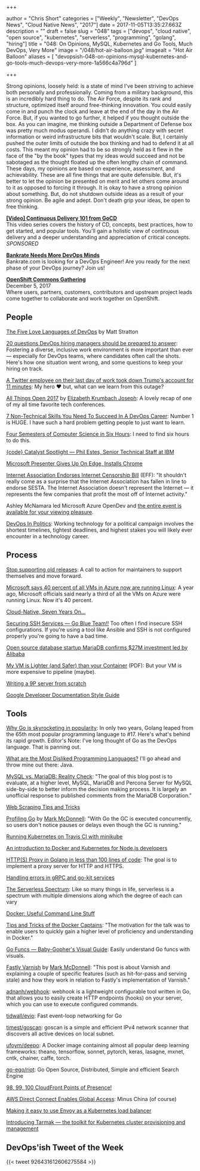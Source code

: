 +++

author = "Chris Short"
categories = ["Weekly", "Newsletter", "DevOps News", "Cloud Native News", "2017"]
date = 2017-11-05T13:35:27.663Z
description = ""
draft = false
slug = "048"
tags = ["devops", "cloud native", "open source", "kubernetes", "serverless", "programming", "golang", "hiring"]
title = "048: On Opinions, MySQL, Kubernetes and Go Tools, Much DevOps, Very More"
image = "/048/hot-air-balloon.jpg"
imagealt = "Hot Air Balloon"
aliases = [
    "devopsish-048-on-opinions-mysql-kubernetes-and-go-tools-much-devops-very-more-1a566c4a796d"
]

+++

Strong opinions, loosely held: is a state of mind I've been striving to achieve both personally and professionally. Coming from a military background, this is an incredibly hard thing to do. The Air Force, despite its rank and structure, optimized itself around free-thinking innovation. You could easily come in and punch the clock and leave at the end of the day in the Air Force. But, if you wanted to go further, it helped if you thought outside the box. As you can imagine, me thinking outside a Department of Defense box was pretty much modus operandi. I didn't do anything crazy with secret information or weird infrastructure bits that wouldn't scale. But, I certainly pushed the outer limits of outside the box thinking and had to defend it at all costs. This meant my opinion had to be so strongly held as it flew in the face of the "by the book" types that my ideas would succeed and not be sabotaged as the thought floated up the often lengthy chain of command. These days, my opinions are based on experience, assessment, and achievability. These are all fine things that are quite defensible. But, it's better to let the opinion be presented on merit and let others come around to it as opposed to forcing it through. It is okay to have a strong opinion about something. But, do not shutdown outside ideas as a result of your strong opinion. Be agile and adept. Don't death grip your ideas, be open to free thinking.

[**[Video] Continuous Delivery 101 from GoCD**](https://www.gocd.org/2017/07/13/introduction-continuous-delivery-101/?utm_campaign=CD_101_video&utm_medium=email&utm_source=devopsish&utm_content=cd_101_video&utm_term=)  
This video series covers the history of CD, concepts, best practices, how to get started, and popular tools. You'll gain a holistic view of continuous delivery and a deeper understanding and appreciation of critical concepts. *SPONSORED*

[**Bankrate Needs More DevOps Minds**](http://app.jobvite.com/m?3W7Q7jwO)  
Bankrate.com is looking for a DevOps Engineer! Are you ready for the next phase of your DevOps journey? Join us!

[**OpenShift Commons Gathering**](http://openshiftgathering.com/openshiftgathering/austin)  
December 5, 2017  
Where users, partners, customers, contributors and upstream project leads come together to collaborate and work together on OpenShift.


## People

[The Five Love Languages of DevOps](https://medium.com/@mattstratton/the-five-love-languages-of-devops-77606263c910) by Matt Stratton

[20 questions DevOps hiring managers should be prepared to answer](https://opensource.com/article/17/11/inclusive-workforce-takes-work): Fostering a diverse, inclusive work environment is more important than ever — especially for DevOps teams, where candidates often call the shots. Here's how one situation went wrong, and some questions to keep your hiring on track.

[A Twitter employee on their last day of work took down Trump's account for 11 minutes](http://www.businessinsider.com/trumps-twitter-account-gone-disappeared-2017-11): My hero ❤️ but, what can we learn from this outage?

[All Things Open 2017](http://princessleia.com/journal/2017/11/all-things-open-2017/) by [Elizabeth Krumbach Joseph](http://princessleia.com/): A lovely recap of one of my all time favorite tech conferences.

[7 Non-Technical Skills You Need To Succeed In A DevOps Career](https://www.forbes.com/sites/laurencebradford/2017/10/30/7-non-technical-skills-you-need-to-succeed-in-a-devops-career/#594f9026f49e): Number 1 is HUGE. I have such a hard problem getting people to just want to learn.

[Four Semesters of Computer Science in Six Hours](https://btholt.github.io/four-semesters-of-cs/): I need to find six hours to do this.

[{code} Catalyst Spotlight — Phil Estes, Senior Technical Staff at IBM](https://youtu.be/atsNztKmjsk)

[Microsoft Presenter Gives Up On Edge, Installs Chrome](https://www.gizmodo.com.au/2017/10/microsoft-presenter-gives-up-on-edge-installs-chrome/)

[Internet Association Endorses Internet Censorship Bill](https://www.eff.org/deeplinks/2017/11/internet-association-endorses-internet-censorship-bill) (EFF): "It shouldn't really come as a surprise that the Internet Association has fallen in line to endorse SESTA. The Internet Association doesn't represent the Internet — it represents the few companies that profit the most off of Internet activity."

Ashley McNamara led Microsoft Azure OpenDev and [the entire event is available for your viewing pleasure](https://azure.microsoft.com/en-us/opendev/).

[DevOps In Politics](https://www.devopsdays.org/events/2017-seattle/program/nell-shamrell-harrington/): Working technology for a political campaign involves the shortest timelines, tightest deadlines, and highest stakes you will likely ever encounter in a technology career.

## Process

[Stop supporting old releases](https://medium.com/@mikeal/stop-supporting-old-releases-70cfa0e04b0c): A call to action for maintainers to support themselves and move forward.

[Microsoft says 40 percent of all VMs in Azure now are running Linux](http://www.zdnet.com/article/microsoft-says-40-percent-of-all-vms-in-azure-now-are-running-linux/): A year ago, Microsoft officials said nearly a third of all the VMs on Azure were running Linux. Now it's 40 percent.

[Cloud-Native, Seven Years On...](https://thenewstack.io/cloud-native-seven-years/)

[Securing SSH Services — Go Blue Team!!](https://isc.sans.edu/forums/diary/Securing+SSH+Services+Go+Blue+Team/22992/) Too often I find insecure SSH configurations. If you're using a tool like Ansible and SSH is not configured properly you're going to have a bad time.

[Open source database startup MariaDB confirms $27M investment led by Alibaba](https://techcrunch.com/2017/11/02/mariadb-confirms-27m-investment-led-by-alibaba/)

[My VM is Lighter (and Safer) than your Container](http://cnp.neclab.eu/projects/lightvm/lightvm.pdf) (PDF): But your VM is more expensive to pipeline (maybe).

[Writing a 9P server from scratch](https://blog.aqwari.net/9p/)

[Google Developer Documentation Style Guide](https://developers.google.com/style/)

## Tools

[Why Go is skyrocketing in popularity](https://opensource.com/article/17/11/why-go-grows): In only two years, Golang leaped from the 65th most popular programming language to #17. Here's what's behind its rapid growth. Editor's Note: I've long thought of Go as the DevOps language. That is panning out.

[What are the Most Disliked Programming Languages?](https://stackoverflow.blog/2017/10/31/disliked-programming-languages/) I'll go ahead and throw mine out there: Java.

[MySQL vs. MariaDB: Reality Check](https://www.percona.com/blog/2017/11/02/mysql-vs-mariadb-reality-check/): "The goal of this blog post is to evaluate, at a higher level, MySQL, MariaDB and Percona Server for MySQL side-by-side to better inform the decision making process. It is largely an unofficial response to published comments from the MariaDB Corporation."

[Web Scraping Tips and Tricks](http://go-colly.org/articles/scraping_tips/)

[Profiling Go](http://www.integralist.co.uk/posts/profiling-go/) by [Mark McDonnell](http://www.integralist.co.uk/): "With Go the GC is executed concurrently, so users don't notice pauses or delays even though the GC is running."

[Running Kubernetes on Travis CI with minikube](https://blog.travis-ci.com/2017-10-26-running-kubernetes-on-travis-ci-with-minikube)

[An introduction to Docker and Kubernetes for Node.js developers](https://speakerdeck.com/georgecrawford/an-introduction-to-docker-and-kubernetes-for-node-dot-js-developers)

[HTTP(S) Proxy in Golang in less than 100 lines of code](https://medium.com/@mlowicki/http-s-proxy-in-golang-in-less-than-100-lines-of-code-6a51c2f2c38c): The goal is to implement a proxy server for HTTP and HTTPS.

[Handling errors in gRPC and go-kit services](https://hackernoon.com/handling-errors-in-golang-grpc-and-go-kit-services-d0fa0a112449)

[The Serverless Spectrum](https://read.acloud.guru/the-serverless-spectrum-147b02cb2292): Like so many things in life, serverless is a spectrum with multiple dimensions along which the degree of each can vary

[Docker: Useful Command Line Stuff](http://www.revsys.com/tidbits/docker-useful-command-line-stuff/)

[Tips and Tricks of the Docker Captains](https://blog.docker.com/2017/11/tips-tricks-docker-captains/): "The motivation for the talk was to enable users to quickly gain a higher level of proficiency and understanding in Docker."

[Go Funcs — Baby-Gopher's Visual Guide](https://blog.learngoprogramming.com/golang-funcs-params-named-result-values-types-pass-by-value-67f4374d9c0a): Easily understand Go funcs with visuals.

[Fastly Varnish](http://www.integralist.co.uk/posts/fastly-varnish/) by [Mark McDonnell](http://www.integralist.co.uk/): "This post is about Varnish and explaining a couple of specific features (such as hit-for-pass and serving stale) and how they work in relation to Fastly's implementation of Varnish."

[adnanh/webhook](https://github.com/adnanh/webhook): webhook is a lightweight configurable tool written in Go, that allows you to easily create HTTP endpoints (hooks) on your server, which you can use to execute configured commands.

[tidwall/evio](https://github.com/tidwall/evio): Fast event-loop networking for Go

[timest/goscan](https://github.com/timest/goscan): goscan is a simple and efficient IPv4 network scanner that discovers all active devices on local subnet.

[ufoym/deepo](https://github.com/ufoym/deepo): A Docker image containing almost all popular deep learning frameworks: theano, tensorflow, sonnet, pytorch, keras, lasagne, mxnet, cntk, chainer, caffe, torch.

[go-ego/riot](https://github.com/go-ego/riot): Go Open Source, Distributed, Simple and efficient Search Engine

[98, 99, 100 CloudFront Points of Presence!](https://aws.amazon.com/blogs/aws/98-99-100-cloudfront-points-of-presence/)

[AWS Direct Connect Enables Global Access](https://aws.amazon.com/about-aws/whats-new/2017/11/aws-direct-connect-enables-global-access/): Minus China (of course)

[Making it easy to use Envoy as a Kubernetes load balancer](https://blog.heptio.com/making-it-easy-to-use-envoy-as-a-kubernetes-load-balancer-dde82959f171)

[Introducing Tarmak — the toolkit for Kubernetes cluster provisioning and management](https://blog.jetstack.io/blog/introducing-tarmak/)

## DevOps'ish Tweet of the Week

{{< tweet 926431612606275584 >}}
